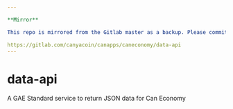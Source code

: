 ```yaml
---

**Mirror**

This repo is mirrored from the Gitlab master as a backup. Please commit to this:

https://gitlab.com/canyacoin/canapps/caneconomy/data-api
---
```


# data-api

A GAE Standard service to return JSON data for Can Economy
